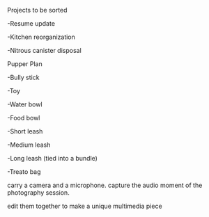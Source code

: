 Projects to be sorted

-Resume update

-Kitchen reorganization

-Nitrous canister disposal



Pupper Plan

-Bully stick

-Toy

-Water bowl

-Food bowl

-Short leash

-Medium leash

-Long leash (tied into a bundle)

-Treato bag


carry a camera and a microphone.  capture the audio moment of the photography session.

edit them together to make a unique multimedia piece
